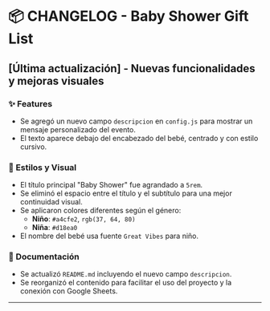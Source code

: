 # 📦 CHANGELOG - Baby Shower Gift List

## [Última actualización] - Nuevas funcionalidades y mejoras visuales

### ✨ Features
- Se agregó un nuevo campo `descripcion` en `config.js` para mostrar un mensaje personalizado del evento.
- El texto aparece debajo del encabezado del bebé, centrado y con estilo cursivo.

### 🎨 Estilos y Visual
- El título principal "Baby Shower" fue agrandado a `5rem`.
- Se eliminó el espacio entre el título y el subtítulo para una mejor continuidad visual.
- Se aplicaron colores diferentes según el género:
  - **Niño**: `#a4cfe2`, `rgb(37, 64, 80)`
  - **Niña**: `#d18ea0`
- El nombre del bebé usa fuente `Great Vibes` para niño.

### 📝 Documentación
- Se actualizó `README.md` incluyendo el nuevo campo `descripcion`.
- Se reorganizó el contenido para facilitar el uso del proyecto y la conexión con Google Sheets.

---

